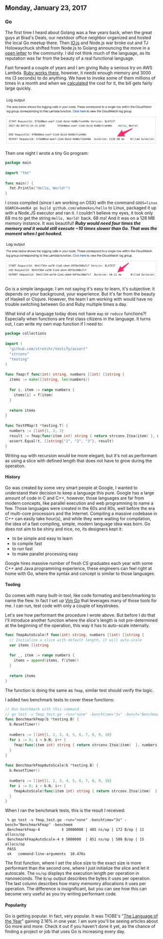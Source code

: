 ## Monday, January 23, 2017

### Go

The first time I heard about Golang was a few years back, when the great guys at Brad's Deals, our nextdoor office neighbor organized and hosted the local Go meetup there. Then [IO.js](https://iojs.org/en/) and Node.js war broke out and TJ Holowaychuck shifted from Node.js to Golang announcing the move in a [open letter](https://medium.com/@tjholowaychuk/farewell-node-js-4ba9e7f3e52b#.fada6ndrw) to the community.
I did not think much of the language, as its reputation was far from the beauty of a real functional language.

Fast forward a couple of years and I am giving Ruby a serious try on AWS Lambda. [Ruby works there](http://www.adomokos.com/2016/06/using-ruby-with-activerecord-in-aws.html), however, it needs enough memory and 3000 ms (3 seconds) to do anything. We have to invoke some of them millions of times in a month and when we [calculated](https://s3.amazonaws.com/lambda-tools/pricing-calculator.html) the cost for it, the bill gets fairly large quickly.

![Ruby Hello World on AWS Lambda](/resources/2017/02/ruby_hello_world.png)

Then one night I wrote a tiny Go program:

```go
package main

import "fmt"

func main() {
  fmt.Println("Hello, World!")
}
```

I cross compiled (since I am working on OSX) with the command `GOOS=linux GOARCH=amd64 go build github.com/adomokos/hello` to Linux, packaged it up with a Node.JS executor and ran it. I couldn't believe my eyes, it took only 68 ms to get the string `Hello, World!` back. 68 ms! And it was on a 128 MB memory instance. It was beautiful! ***Ruby would need four times the memory and it would still execute ~10 times slower than Go. That was the moment when I got hooked.***

![Go Hello World on AWS Lambda](/resources/2017/02/go_hello_world.png)

Go is a simple language. I am not saying it's easy to learn, it's subjective: it depends on your background, your experience. But it's far from the beauty of Haskell or Clojure. However, the team I am working with would have no trouble switching between Go and Ruby multiple times a day.

What kind of a language today does not have `map` or `reduce` functions?! Especially when functions are first class citizens in the language. It turns out, I can write my own map function if I need to:

```go
package collections

import (
  "github.com/stretchr/testify/assert"
  "strconv"
  "testing"
)

func fmap(f func(int) string, numbers []int) []string {
  items := make([]string, len(numbers))

  for i, item := range numbers {
    items[i] = f(item)
  }

  return items
}

func TestFMap(t *testing.T) {
  numbers := []int{1, 2, 3}
  result := fmap(func(item int) string { return strconv.Itoa(item) }, numbers)
  assert.Equal(t, []string{"1", "2", "3"}, result)
}
```

Writing `map` with recursion would be more elegant, but it's not as performant as using a slice with defined length that does not have to grow during the operation.

#### History

Go was created by some very smart people at Google, I wanted to understand their decision to keep a language this pure.
Google has a large amount of code in C and C++, however, those languages are far from modern concepts, like parallel execution and web programming to name a few. Those languages were created in the 60s and 80s, well before the era of multi-core processors and the Internet. Compiling a massive codebase in C++ can easily take hour(s), and while they were waiting for compilation, the idea of a fast compiling, simple, modern language idea was born. Go does not aim to be shiny and nice, no, its designers kept it:

* to be simple and easy to learn
* to compile fast
* to run fast
* to make parallel processing easy

Google hires massive number of fresh CS graduates each year with some C++ and Java programming experience, these engineers can feel right at home with Go, where the syntax and concept is similar to those languages.

#### Tooling

Go comes with many built-in tool, like code formating and benchmarking to name the fiew. In fact I set up [Vim Go](https://github.com/fatih/vim-go) that leverages many of those tools for me. I can run, test code with only a couple of keystrokes.

Let's see how performant the procedure I wrote above. But before I do that I'll introduce another function where the slice's length is not pre-determined at the beginning of the operation, this way it has to auto-scale internally.

```go
func fmapAutoScale(f func(int) string, numbers []int) []string {
  // Initialize a slice with default length, it will auto-scale
  var items []string

  for _, item := range numbers {
    items = append(items, f(item))
  }

  return items
}
```
The function is doing the same as `fmap`, similar test should verify the logic.

I added two benchmark tests to cover these functions:

```go
// Run benchmark with this command
// go test -v fmap_test.go -run="none" -benchtime="3s" -bench="BenchmarkFmap" -benchmem
func BenchmarkFmap(b *testing.B) {
  b.ResetTimer()

  numbers := []int{1, 2, 3, 4, 5, 6, 7, 8, 9, 10}
  for i := 0; i < b.N; i++ {
    fmap(func(item int) string { return strconv.Itoa(item)  }, numbers)
  }
}

func BenchmarkFmapAutoScale(b *testing.B) {
  b.ResetTimer()

  numbers := []int{1, 2, 3, 4, 5, 6, 7, 8, 9, 10}
  for i := 0; i < b.N; i++ {
    fmapAutoScale(func(item int) string { return strconv.Itoa(item)  }, numbers)
  }
}
```

When I ran the benchmark tests, this is the result I received:

```shell
 % go test -v fmap_test.go -run="none" -benchtime="3s" -bench="BenchmarkFmap" -benchmem
 BenchmarkFmap-4          ‡ 10000000 | 485 ns/op | 172 B/op | 11 allocs/op
 BenchmarkFmapAutoScale-4 ‡ 5000000  | 851 ns/op | 508 B/op | 15 allocs/op
 PASS
 ok   command-line-arguments  10.476s
```

The first function, where I set the slice size to the exact size is more performant than the second one, where I just initialize the slice and let it autoscale. The `ns/op` displays the execution length per operation in nanoseconds. The `B/op` output describes the bytes it uses per operation. The last column describes how many memomry allocations it uses per operation. The difference is insignificant, but you can see how this can become very useful as you try writing performant code.

#### Popularity

Go is getting popular. In fact, very popular. It was TIOBE's "[The Language of the Year](http://www.tiobe.com/tiobe-index/)" gaining 2.16% in one year. I am sure you'll be seeing articles about Go more and more. Check it out if you haven't done it yet, as the chance of finding a project or job that uses Go is increasing every day.
